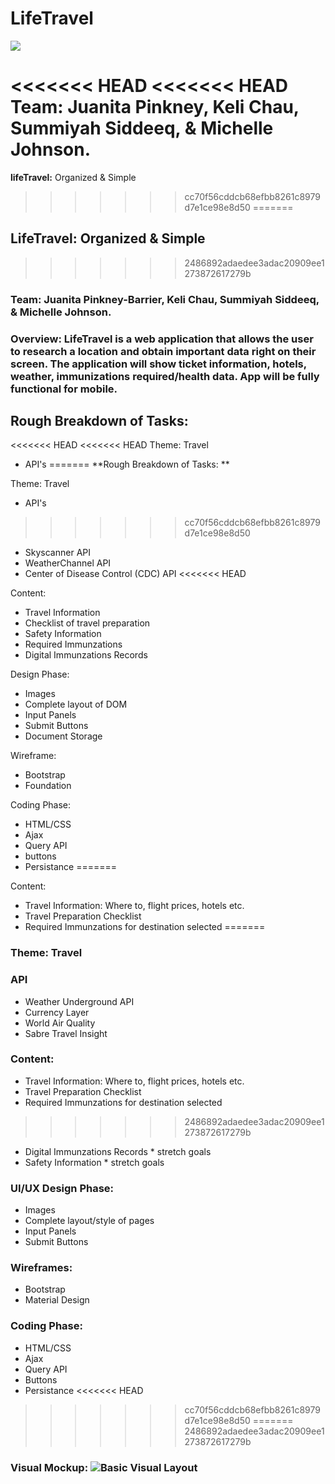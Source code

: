 # LifeTravel

![](https://upload.wikimedia.org/wikipedia/commons/thumb/f/fb/Noun_15537_ccElliotVerhaeren_travel.svg/200px-Noun_15537_ccElliotVerhaeren_travel.svg.png)

<<<<<<< HEAD
<<<<<<< HEAD
Team: Juanita Pinkney, Keli Chau, Summiyah Siddeeq, & Michelle Johnson.
=======
**lifeTravel:** Organized & Simple
>>>>>>> cc70f56cddcb68efbb8261c8979d7e1ce98e8d50
=======
## **LifeTravel:** Organized & Simple
>>>>>>> 2486892adaedee3adac20909ee1273872617279b

### **Team:** Juanita Pinkney-Barrier, Keli Chau, Summiyah Siddeeq, & Michelle Johnson.

### **Overview:** LifeTravel is a web application that allows the user to research a location and obtain important data right on their screen. The application will show ticket information, hotels, weather, immunizations required/health data. App will be fully functional for mobile.

## **Rough Breakdown of Tasks:**

<<<<<<< HEAD
<<<<<<< HEAD
Theme: Travel
* API's
=======
**Rough Breakdown of Tasks: 
**

Theme: Travel

* API's
>>>>>>> cc70f56cddcb68efbb8261c8979d7e1ce98e8d50
* Skyscanner API
* WeatherChannel API
* Center of Disease Control (CDC) API
<<<<<<< HEAD

Content:
* Travel Information
* Checklist of travel preparation
* Safety Information
* Required Immunzations 
* Digital Immunzations Records

Design Phase:
* Images
* Complete layout of DOM
* Input Panels
* Submit Buttons
* Document Storage

Wireframe:
* Bootstrap
* Foundation

Coding Phase:
* HTML/CSS
* Ajax
* Query API
* buttons
* Persistance
=======

Content:

* Travel Information: Where to, flight prices, hotels etc.
* Travel Preparation Checklist
* Required Immunzations for destination selected
=======
### Theme: Travel

### API
* Weather Underground API
* Currency Layer
* World Air Quality
* Sabre Travel Insight

### Content:

* Travel Information: Where to, flight prices, hotels etc.
* Travel Preparation Checklist
* Required Immunzations for destination selected
>>>>>>> 2486892adaedee3adac20909ee1273872617279b
* Digital Immunzations Records * stretch goals
* Safety Information * stretch goals

### UI/UX Design Phase:

* Images
* Complete layout/style of pages
* Input Panels
* Submit Buttons

### Wireframes:

* Bootstrap 
* Material Design

### Coding Phase:

* HTML/CSS
* Ajax
* Query API
* Buttons
* Persistance
<<<<<<< HEAD

>>>>>>> cc70f56cddcb68efbb8261c8979d7e1ce98e8d50
=======
>>>>>>> 2486892adaedee3adac20909ee1273872617279b
	
### Visual Mockup: ![Basic Visual Layout](https://github.com/summiyah/travel-app/raw/master/Screen%20Shot%202017-12-04%20at%204.38.12%20PM.png)








